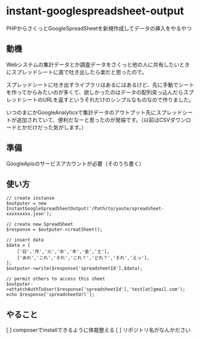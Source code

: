 # instant-googlespreadsheet-output
PHPからさくっとGoogleSpreadSheetを新規作成してデータの挿入をやるやつ

## 動機
Webシステムの集計データとか調査データをさくっと他の人に共有したいときにスプレッドシートに直で吐き出したら楽だと思ったので。

スプレッドシートに吐き出すライブラリはあるにはあるけど、先に手動でシートを作ってからみたいのが多くて、欲しかったのはデータの配列突っ込んだらスプレッドシートのURLを返すというそれだけのシンプルなものなので作りました。

いつのまにかGoogleAnalyticsで集計データのアウトプット先にスプレッドシートが追加されていて、便利だなーと思ったのが発端です。（以前はCSVダウンロードとかだけだった気がします。）


## 準備
GoogleApisのサービスアカウントが必要（そのうち書く）


## 使い方

```
// create instanse
$outputer = new InstantGoogleSpreadSheetOutput('/Path/to/youte/spreadsheet-xxxxxxxxx.json');

// create new SpreadSheet
$response = $outputer->creatSheet();

// insert data
$data = [
	['日','月','火','水','木','金','土'],
	['あれ','これ','それ','これ？','どれ？','それ','えっ'],
];
$outputer->write($response['spreadsheetId'],$data);

// permit others to access this sheet
$outputer->attatchAuthToUser($response['spreadsheetId'],'test[at]gmail.com');
echo $response['spreadsheetUrl'];
```

## やること

[ ] composerでinstallできるように体裁整える
[ ] リポジトリ名がなんかださい